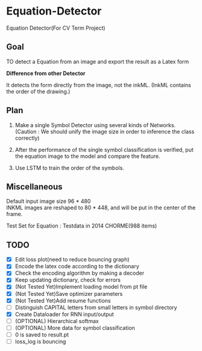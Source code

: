 # Equation-Detector
Equation Detector(For CV Term Project)

## Goal
TO detect a Equation from an image and export the result as a Latex form

**Difference from other Detector**

It detects the form directly from the image, not the inkML.
(InkML contains the order of the drawing.)

## Plan
1. Make a single Symbol Detector using several kinds of Networks.
(Caution : We should unify the image size in order to inference the class correctly)

2. After the performance of the single symbol classification is verified, 
put the equation image to the model and compare the feature.

3. Use LSTM to train the order of the symbols.

## Miscellaneous
Default input image size 96 * 480 \
INKML images are reshaped to 80 * 448, and will be put in the center of the frame.

Test Set for Equation : Testdata in 2014 CHORME(988 items)


## TODO
- [x] Edit loss plot(need to reduce bouncing graph)
- [x] Encode the latex code according to the dictionary
- [x] Check the encoding algorithm by making a decoder
- [x] Keep updating dictionary, check for errors
- [x] (Not Tested Yet)Implement loading model from pt file
- [x] (Not Tested Yet)Save optimizer parameters
- [x] (Not Tested Yet)Add resume functions
- [ ] Distinguish CAPITAL letters from small letters in symbol directory
- [x] Create Dataloader for RNN input/output
- [ ] (OPTIONAL) Hierarchical softmax
- [ ] (OPTIONAL) More data for symbol classification
- [ ] 0 is saved to result.pt
- [ ] loss_log is bouncing
